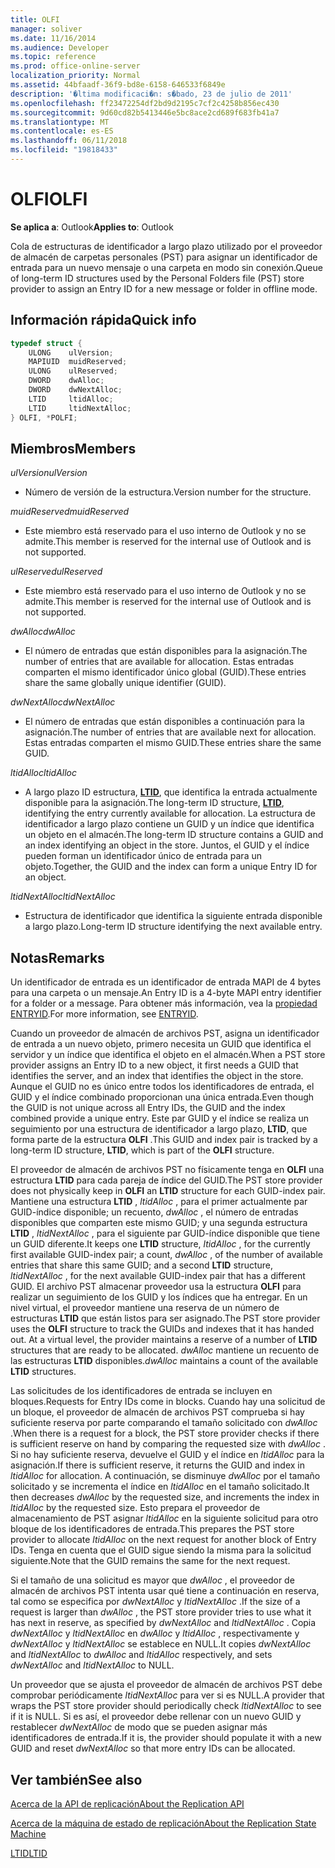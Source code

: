 ```yaml
---
title: OLFI
manager: soliver
ms.date: 11/16/2014
ms.audience: Developer
ms.topic: reference
ms.prod: office-online-server
localization_priority: Normal
ms.assetid: 44bfaadf-36f9-bd8e-6158-646533f6849e
description: '�ltima modificaci�n: s�bado, 23 de julio de 2011'
ms.openlocfilehash: ff23472254df2bd9d2195c7cf2c4258b856ec430
ms.sourcegitcommit: 9d60cd82b5413446e5bc8ace2cd689f683fb41a7
ms.translationtype: MT
ms.contentlocale: es-ES
ms.lasthandoff: 06/11/2018
ms.locfileid: "19818433"
---
```

# <a name="olfi"></a><span data-ttu-id="21d7c-103">OLFI</span><span class="sxs-lookup"><span data-stu-id="21d7c-103">OLFI</span></span>

  
  
<span data-ttu-id="21d7c-104">**Se aplica a**: Outlook</span><span class="sxs-lookup"><span data-stu-id="21d7c-104">**Applies to**: Outlook</span></span> 
  
<span data-ttu-id="21d7c-105">Cola de estructuras de identificador a largo plazo utilizado por el proveedor de almacén de carpetas personales (PST) para asignar un identificador de entrada para un nuevo mensaje o una carpeta en modo sin conexión.</span><span class="sxs-lookup"><span data-stu-id="21d7c-105">Queue of long-term ID structures used by the Personal Folders file (PST) store provider to assign an Entry ID for a new message or folder in offline mode.</span></span>
  
## <a name="quick-info"></a><span data-ttu-id="21d7c-106">Información rápida</span><span class="sxs-lookup"><span data-stu-id="21d7c-106">Quick info</span></span>

```cpp
typedef struct { 
    ULONG    ulVersion; 
    MAPIUID  muidReserved; 
    ULONG    ulReserved; 
    DWORD    dwAlloc; 
    DWORD    dwNextAlloc; 
    LTID     ltidAlloc; 
    LTID     ltidNextAlloc; 
} OLFI, *POLFI;
```

## <a name="members"></a><span data-ttu-id="21d7c-107">Miembros</span><span class="sxs-lookup"><span data-stu-id="21d7c-107">Members</span></span>

 <span data-ttu-id="21d7c-108">_ulVersion_</span><span class="sxs-lookup"><span data-stu-id="21d7c-108">_ulVersion_</span></span>
  
- <span data-ttu-id="21d7c-109">Número de versión de la estructura.</span><span class="sxs-lookup"><span data-stu-id="21d7c-109">Version number for the structure.</span></span> 
    
 <span data-ttu-id="21d7c-110">_muidReserved_</span><span class="sxs-lookup"><span data-stu-id="21d7c-110">_muidReserved_</span></span>
  
- <span data-ttu-id="21d7c-111">Este miembro está reservado para el uso interno de Outlook y no se admite.</span><span class="sxs-lookup"><span data-stu-id="21d7c-111">This member is reserved for the internal use of Outlook and is not supported.</span></span>
    
 <span data-ttu-id="21d7c-112">_ulReserved_</span><span class="sxs-lookup"><span data-stu-id="21d7c-112">_ulReserved_</span></span>
  
- <span data-ttu-id="21d7c-113">Este miembro está reservado para el uso interno de Outlook y no se admite.</span><span class="sxs-lookup"><span data-stu-id="21d7c-113">This member is reserved for the internal use of Outlook and is not supported.</span></span>
    
 <span data-ttu-id="21d7c-114">_dwAlloc_</span><span class="sxs-lookup"><span data-stu-id="21d7c-114">_dwAlloc_</span></span>
  
- <span data-ttu-id="21d7c-115">El número de entradas que están disponibles para la asignación.</span><span class="sxs-lookup"><span data-stu-id="21d7c-115">The number of entries that are available for allocation.</span></span> <span data-ttu-id="21d7c-116">Estas entradas comparten el mismo identificador único global (GUID).</span><span class="sxs-lookup"><span data-stu-id="21d7c-116">These entries share the same globally unique identifier (GUID).</span></span>
    
 <span data-ttu-id="21d7c-117">_dwNextAlloc_</span><span class="sxs-lookup"><span data-stu-id="21d7c-117">_dwNextAlloc_</span></span>
  
- <span data-ttu-id="21d7c-118">El número de entradas que están disponibles a continuación para la asignación.</span><span class="sxs-lookup"><span data-stu-id="21d7c-118">The number of entries that are available next for allocation.</span></span> <span data-ttu-id="21d7c-119">Estas entradas comparten el mismo GUID.</span><span class="sxs-lookup"><span data-stu-id="21d7c-119">These entries share the same GUID.</span></span>
    
 <span data-ttu-id="21d7c-120">_ltidAlloc_</span><span class="sxs-lookup"><span data-stu-id="21d7c-120">_ltidAlloc_</span></span>
  
- <span data-ttu-id="21d7c-121">A largo plazo ID estructura, **[LTID](ltid.md)**, que identifica la entrada actualmente disponible para la asignación.</span><span class="sxs-lookup"><span data-stu-id="21d7c-121">The long-term ID structure, **[LTID](ltid.md)**, identifying the entry currently available for allocation.</span></span> <span data-ttu-id="21d7c-122">La estructura de identificador a largo plazo contiene un GUID y un índice que identifica un objeto en el almacén.</span><span class="sxs-lookup"><span data-stu-id="21d7c-122">The long-term ID structure contains a GUID and an index identifying an object in the store.</span></span> <span data-ttu-id="21d7c-123">Juntos, el GUID y el índice pueden forman un identificador único de entrada para un objeto.</span><span class="sxs-lookup"><span data-stu-id="21d7c-123">Together, the GUID and the index can form a unique Entry ID for an object.</span></span> 
    
 <span data-ttu-id="21d7c-124">_ltidNextAlloc_</span><span class="sxs-lookup"><span data-stu-id="21d7c-124">_ltidNextAlloc_</span></span>
  
- <span data-ttu-id="21d7c-125">Estructura de identificador que identifica la siguiente entrada disponible a largo plazo.</span><span class="sxs-lookup"><span data-stu-id="21d7c-125">Long-term ID structure identifying the next available entry.</span></span>
    
## <a name="remarks"></a><span data-ttu-id="21d7c-126">Notas</span><span class="sxs-lookup"><span data-stu-id="21d7c-126">Remarks</span></span>

<span data-ttu-id="21d7c-127">Un identificador de entrada es un identificador de entrada MAPI de 4 bytes para una carpeta o un mensaje.</span><span class="sxs-lookup"><span data-stu-id="21d7c-127">An Entry ID is a 4-byte MAPI entry identifier for a folder or a message.</span></span> <span data-ttu-id="21d7c-128">Para obtener más información, vea la [propiedad ENTRYID](http://msdn.microsoft.com/en-us/library/ms836424).</span><span class="sxs-lookup"><span data-stu-id="21d7c-128">For more information, see [ENTRYID](http://msdn.microsoft.com/en-us/library/ms836424).</span></span>
  
<span data-ttu-id="21d7c-129">Cuando un proveedor de almacén de archivos PST, asigna un identificador de entrada a un nuevo objeto, primero necesita un GUID que identifica el servidor y un índice que identifica el objeto en el almacén.</span><span class="sxs-lookup"><span data-stu-id="21d7c-129">When a PST store provider assigns an Entry ID to a new object, it first needs a GUID that identifies the server, and an index that identifies the object in the store.</span></span> <span data-ttu-id="21d7c-130">Aunque el GUID no es único entre todos los identificadores de entrada, el GUID y el índice combinado proporcionan una única entrada.</span><span class="sxs-lookup"><span data-stu-id="21d7c-130">Even though the GUID is not unique across all Entry IDs, the GUID and the index combined provide a unique entry.</span></span> <span data-ttu-id="21d7c-131">Este par GUID y el índice se realiza un seguimiento por una estructura de identificador a largo plazo, **LTID**, que forma parte de la estructura **OLFI** .</span><span class="sxs-lookup"><span data-stu-id="21d7c-131">This GUID and index pair is tracked by a long-term ID structure, **LTID**, which is part of the **OLFI** structure.</span></span> 
  
<span data-ttu-id="21d7c-132">El proveedor de almacén de archivos PST no físicamente tenga en **OLFI** una estructura **LTID** para cada pareja de índice del GUID.</span><span class="sxs-lookup"><span data-stu-id="21d7c-132">The PST store provider does not physically keep in **OLFI** an **LTID** structure for each GUID-index pair.</span></span> <span data-ttu-id="21d7c-133">Mantiene una estructura **LTID** , *ltidAlloc* , para el primer actualmente par GUID-índice disponible; un recuento, *dwAlloc* , el número de entradas disponibles que comparten este mismo GUID; y una segunda estructura **LTID** , *ltidNextAlloc* , para el siguiente par GUID-índice disponible que tiene un GUID diferente.</span><span class="sxs-lookup"><span data-stu-id="21d7c-133">It keeps one **LTID** structure,  *ltidAlloc*  , for the currently first available GUID-index pair; a count,  *dwAlloc*  , of the number of available entries that share this same GUID; and a second **LTID** structure,  *ltidNextAlloc*  , for the next available GUID-index pair that has a different GUID.</span></span> <span data-ttu-id="21d7c-134">El archivo PST almacenar proveedor usa la estructura **OLFI** para realizar un seguimiento de los GUID y los índices que ha entregar. En un nivel virtual, el proveedor mantiene una reserva de un número de estructuras **LTID** que están listos para ser asignado.</span><span class="sxs-lookup"><span data-stu-id="21d7c-134">The PST store provider uses the **OLFI** structure to track the GUIDs and indexes that it has handed out. At a virtual level, the provider maintains a reserve of a number of **LTID** structures that are ready to be allocated.</span></span>  <span data-ttu-id="21d7c-135">*dwAlloc* mantiene un recuento de las estructuras **LTID** disponibles.</span><span class="sxs-lookup"><span data-stu-id="21d7c-135">*dwAlloc*  maintains a count of the available **LTID** structures.</span></span> 
  
<span data-ttu-id="21d7c-136">Las solicitudes de los identificadores de entrada se incluyen en bloques.</span><span class="sxs-lookup"><span data-stu-id="21d7c-136">Requests for Entry IDs come in blocks.</span></span> <span data-ttu-id="21d7c-137">Cuando hay una solicitud de un bloque, el proveedor de almacén de archivos PST comprueba si hay suficiente reserva por parte comparando el tamaño solicitado con *dwAlloc* .</span><span class="sxs-lookup"><span data-stu-id="21d7c-137">When there is a request for a block, the PST store provider checks if there is sufficient reserve on hand by comparing the requested size with  *dwAlloc*  .</span></span> <span data-ttu-id="21d7c-138">Si no hay suficiente reserva, devuelve el GUID y el índice en *ltidAlloc* para la asignación.</span><span class="sxs-lookup"><span data-stu-id="21d7c-138">If there is sufficient reserve, it returns the GUID and index in  *ltidAlloc*  for allocation.</span></span> <span data-ttu-id="21d7c-139">A continuación, se disminuye *dwAlloc* por el tamaño solicitado y se incrementa el índice en *ltidAlloc* en el tamaño solicitado.</span><span class="sxs-lookup"><span data-stu-id="21d7c-139">It then decreases  *dwAlloc*  by the requested size, and increments the index in  *ltidAlloc*  by the requested size.</span></span> <span data-ttu-id="21d7c-140">Esto prepara el proveedor de almacenamiento de PST asignar *ltidAlloc* en la siguiente solicitud para otro bloque de los identificadores de entrada.</span><span class="sxs-lookup"><span data-stu-id="21d7c-140">This prepares the PST store provider to allocate  *ltidAlloc*  on the next request for another block of Entry IDs.</span></span> <span data-ttu-id="21d7c-141">Tenga en cuenta que el GUID sigue siendo la misma para la solicitud siguiente.</span><span class="sxs-lookup"><span data-stu-id="21d7c-141">Note that the GUID remains the same for the next request.</span></span> 
  
<span data-ttu-id="21d7c-142">Si el tamaño de una solicitud es mayor que *dwAlloc* , el proveedor de almacén de archivos PST intenta usar qué tiene a continuación en reserva, tal como se especifica por *dwNextAlloc* y *ltidNextAlloc* .</span><span class="sxs-lookup"><span data-stu-id="21d7c-142">If the size of a request is larger than  *dwAlloc*  , the PST store provider tries to use what it has next in reserve, as specified by  *dwNextAlloc*  and  *ltidNextAlloc*  .</span></span> <span data-ttu-id="21d7c-143">Copia *dwNextAlloc* y *ltidNextAlloc* en *dwAlloc* y *ltidAlloc* , respectivamente y *dwNextAlloc* y *ltidNextAlloc* se establece en NULL.</span><span class="sxs-lookup"><span data-stu-id="21d7c-143">It copies  *dwNextAlloc*  and  *ltidNextAlloc*  to  *dwAlloc*  and  *ltidAlloc*  respectively, and sets  *dwNextAlloc*  and  *ltidNextAlloc*  to NULL.</span></span> 
  
<span data-ttu-id="21d7c-144">Un proveedor que se ajusta el proveedor de almacén de archivos PST debe comprobar periódicamente *ltidNextAlloc* para ver si es NULL.</span><span class="sxs-lookup"><span data-stu-id="21d7c-144">A provider that wraps the PST store provider should periodically check  *ltidNextAlloc*  to see if it is NULL.</span></span> <span data-ttu-id="21d7c-145">Si es así, el proveedor debe rellenar con un nuevo GUID y restablecer *dwNextAlloc* de modo que se pueden asignar más identificadores de entrada.</span><span class="sxs-lookup"><span data-stu-id="21d7c-145">If it is, the provider should populate it with a new GUID and reset  *dwNextAlloc*  so that more entry IDs can be allocated.</span></span> 
  
## <a name="see-also"></a><span data-ttu-id="21d7c-146">Ver también</span><span class="sxs-lookup"><span data-stu-id="21d7c-146">See also</span></span>



[<span data-ttu-id="21d7c-147">Acerca de la API de replicación</span><span class="sxs-lookup"><span data-stu-id="21d7c-147">About the Replication API</span></span>](about-the-replication-api.md)
  
[<span data-ttu-id="21d7c-148">Acerca de la máquina de estado de replicación</span><span class="sxs-lookup"><span data-stu-id="21d7c-148">About the Replication State Machine</span></span>](about-the-replication-state-machine.md)
  
[<span data-ttu-id="21d7c-149">LTID</span><span class="sxs-lookup"><span data-stu-id="21d7c-149">LTID</span></span>](ltid.md)

